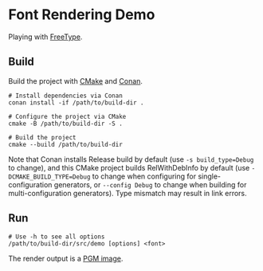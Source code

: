 # Font Rendering Demo

Playing with [FreeType](https://www.freetype.org/).

## Build

Build the project with [CMake](https://cmake.org/) and [Conan](https://conan.io/).

    # Install dependencies via Conan
    conan install -if /path/to/build-dir .

    # Configure the project via CMake
    cmake -B /path/to/build-dir -S .

    # Build the project
    cmake --build /path/to/build-dir

Note that Conan installs Release build by default (use `-s build_type=Debug` to change), and this CMake project builds RelWithDebInfo by default (use `-DCMAKE_BUILD_TYPE=Debug` to change when configuring for single-configuration generators, or `--config Debug` to change when building for multi-configuration generators). Type mismatch may result in link errors.

## Run

    # Use -h to see all options
    /path/to/build-dir/src/demo [options] <font>

The render output is a [PGM image](https://en.wikipedia.org/wiki/Netpbm).
